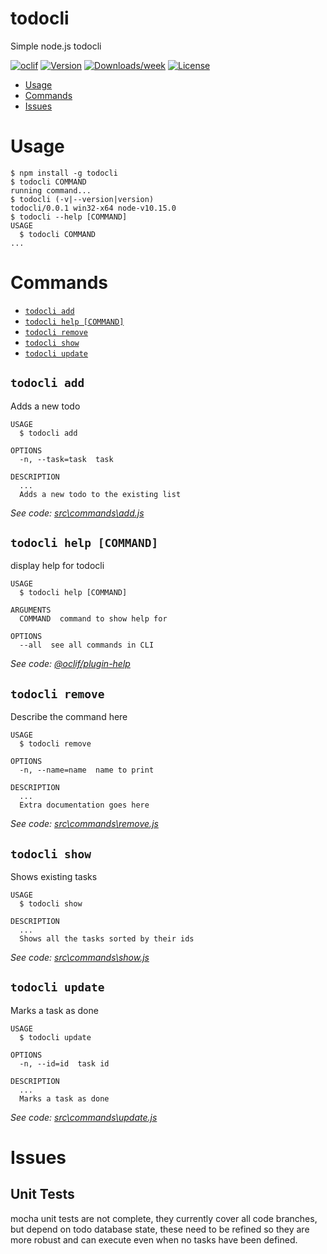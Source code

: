 todocli
=======

Simple node.js todocli

[![oclif](https://img.shields.io/badge/cli-oclif-brightgreen.svg)](https://oclif.io)
[![Version](https://img.shields.io/npm/v/todocli.svg)](https://npmjs.org/package/todocli)
[![Downloads/week](https://img.shields.io/npm/dw/todocli.svg)](https://npmjs.org/package/todocli)
[![License](https://img.shields.io/npm/l/todocli.svg)](https://github.com/dbroberts/oclif-todo/blob/master/package.json)

<!-- toc -->
* [Usage](#usage)
* [Commands](#commands)
* [Issues](#issues)
<!-- tocstop -->
# Usage
<!-- usage -->
```sh-session
$ npm install -g todocli
$ todocli COMMAND
running command...
$ todocli (-v|--version|version)
todocli/0.0.1 win32-x64 node-v10.15.0
$ todocli --help [COMMAND]
USAGE
  $ todocli COMMAND
...
```
<!-- usagestop -->
# Commands
<!-- commands -->
* [`todocli add`](#todocli-add)
* [`todocli help [COMMAND]`](#todocli-help-command)
* [`todocli remove`](#todocli-remove)
* [`todocli show`](#todocli-show)
* [`todocli update`](#todocli-update)

## `todocli add`

Adds a new todo

```
USAGE
  $ todocli add

OPTIONS
  -n, --task=task  task

DESCRIPTION
  ...
  Adds a new todo to the existing list
```

_See code: [src\commands\add.js](https://github.com/dbroberts/oclif-todo/blob/v0.0.1/src\commands\add.js)_

## `todocli help [COMMAND]`

display help for todocli

```
USAGE
  $ todocli help [COMMAND]

ARGUMENTS
  COMMAND  command to show help for

OPTIONS
  --all  see all commands in CLI
```

_See code: [@oclif/plugin-help](https://github.com/oclif/plugin-help/blob/v2.1.6/src\commands\help.ts)_

## `todocli remove`

Describe the command here

```
USAGE
  $ todocli remove

OPTIONS
  -n, --name=name  name to print

DESCRIPTION
  ...
  Extra documentation goes here
```

_See code: [src\commands\remove.js](https://github.com/dbroberts/oclif-todo/blob/v0.0.1/src\commands\remove.js)_

## `todocli show`

Shows existing tasks

```
USAGE
  $ todocli show

DESCRIPTION
  ...
  Shows all the tasks sorted by their ids
```

_See code: [src\commands\show.js](https://github.com/dbroberts/oclif-todo/blob/v0.0.1/src\commands\show.js)_

## `todocli update`

Marks a task as done

```
USAGE
  $ todocli update

OPTIONS
  -n, --id=id  task id

DESCRIPTION
  ...
  Marks a task as done
```

_See code: [src\commands\update.js](https://github.com/dbroberts/oclif-todo/blob/v0.0.1/src\commands\update.js)_
<!-- commandsstop -->

# Issues

## Unit Tests
mocha unit tests are not complete, they currently cover all code branches, but depend on todo database state, these need to be refined so they are more robust and can execute even when no tasks have been defined.
